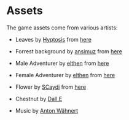 Assets
======

The game assets come from various artists:

 * Leaves by [Hyptosis](http://www.lorestrome.com/pixel_archive/main.htm)
   from [here](https://opengameart.org/content/lots-of-free-2d-tiles-and-sprites-by-hyptosis)

 * Forrest background by [ansimuz](https://ansimuz.com) from
   [here](https://opengameart.org/content/forest-background)

 * Male Adventurer by [elthen](https://elthen.itch.io) from
   [here](https://elthen.itch.io/pixel-art-adventurer-sprites)

 * Female Adventurer by [elthen](https://elthen.itch.io) from
   [here](https://elthen.itch.io/2d-pixel-art-female-adventurer-sprites)

 * Flower by [SCaydi](https://opengameart.org/users/scaydi) from
   [here](https://opengameart.org/content/imaginary-crops)

 * Chestnut by [Dall.E](https://labs.openai.com/)

 * Music by [Anton Wähnert](ant.wrnt@gmail.com)
